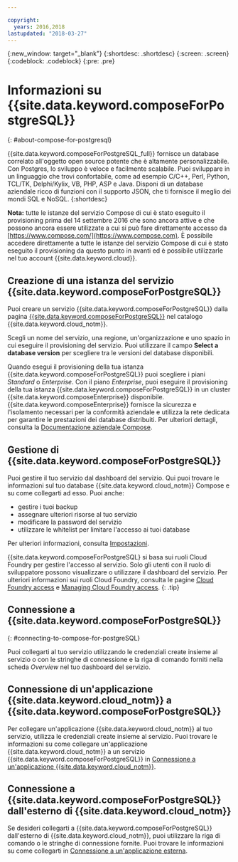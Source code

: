 ```yaml
---

copyright:
  years: 2016,2018
lastupdated: "2018-03-27"
---
```


{:new_window: target="_blank"}
{:shortdesc: .shortdesc}
{:screen: .screen}
{:codeblock: .codeblock}
{:pre: .pre}

# Informazioni su {{site.data.keyword.composeForPostgreSQL}}
{: #about-compose-for-postgresql}

{{site.data.keyword.composeForPostgreSQL_full}} fornisce un database correlato all'oggetto open source potente che è altamente personalizzabile. Con Postgres, lo sviluppo è veloce e facilmente scalabile. Puoi sviluppare in un linguaggio che trovi confortabile, come ad esempio C/C++, Perl, Python, TCL/TK, Delphi/Kylix, VB, PHP, ASP e Java. Disponi di un database aziendale ricco di funzioni con il supporto JSON, che ti fornisce il meglio dei mondi SQL e NoSQL.
{:shortdesc}

**Nota:** tutte le istanze del servizio Compose di cui è stato eseguito il provisioning prima del 14 settembre 2016 che sono ancora attive e che possono ancora essere utilizzate a cui si può fare direttamente accesso da [https://www.compose.com/](https://www.compose.com). È possibile accedere direttamente a tutte le istanze del servizio Compose di cui è stato eseguito il provisioning da questo punto in avanti ed è possibile utilizzarle nel tuo account {{site.data.keyword.cloud}}.

## Creazione di una istanza del servizio {{site.data.keyword.composeForPostgreSQL}}

Puoi creare un servizio {{site.data.keyword.composeForPostgreSQL}} dalla pagina [{{site.data.keyword.composeForPostgreSQL}}](https://console.{DomainName}/catalog/services/compose-for-postgresql/) nel catalogo {{site.data.keyword.cloud_notm}}.

Scegli un nome del servizio, una regione, un'organizzazione e uno spazio in cui eseguire il provisioning del servizio. Puoi utilizzare il campo **Select a database version** per scegliere tra le versioni del database disponibili.

Quando esegui il provisioning della tua istanza {{site.data.keyword.composeForPostgreSQL}} puoi scegliere i piani *Standard* o *Enterprise*. Con il piano *Enterprise*, puoi eseguire il provisioning della tua istanza {{site.data.keyword.composeForPostgreSQL}} in un cluster {{site.data.keyword.composeEnterprise}} disponibile. {{site.data.keyword.composeEnterprise}} fornisce la sicurezza e l'isolamento necessari per la conformità aziendale e utilizza la rete dedicata per garantire le prestazioni dei database distribuiti. Per ulteriori dettagli, consulta la [Documentazione aziendale Compose](../ComposeEnterprise/index.html).

## Gestione di {{site.data.keyword.composeForPostgreSQL}}

Puoi gestire il tuo servizio dal dashboard del servizio. Qui puoi trovare le informazioni sul tuo database {{site.data.keyword.cloud_notm}} Compose e su come collegarti ad esso. Puoi anche:
- gestire i tuoi backup
- assegnare ulteriori risorse al tuo servizio
- modificare la password del servizio
- utilizzare le whitelist per limitare l'accesso ai tuoi database 

Per ulteriori informazioni, consulta [Impostazioni](./dashboard-settings.html).

{{site.data.keyword.composeForPostgreSQL} si basa sui ruoli Cloud Foundry per gestire l'accesso al servizio. Solo gli utenti con il ruolo di sviluppatore possono visualizzare o utilizzare il dashboard del servizio. Per ulteriori informazioni sui ruoli Cloud Foundry, consulta le pagine [Cloud Foundry access](https://console.bluemix.net/docs/iam/cfaccess.html#cfaccess) e [Managing Cloud Foundry access](https://console.bluemix.net/docs/iam/mngcf.html#mngcf).
{: .tip}

## Connessione a {{site.data.keyword.composeForPostgreSQL}}
{: #connecting-to-compose-for-postgreSQL}

Puoi collegarti al tuo servizio utilizzando le credenziali create insieme al servizio o con le stringhe di connessione e la riga di comando forniti nella scheda *Overview* nel tuo dashboard del servizio.

## Connessione di un'applicazione {{site.data.keyword.cloud_notm}} a {{site.data.keyword.composeForPostgreSQL}}

Per collegare un'applicazione {{site.data.keyword.cloud_notm}} al tuo servizio, utilizza le credenziali create insieme al servizio. Puoi trovare le informazioni su come collegare un'applicazione {{site.data.keyword.cloud_notm}} a un servizio {{site.data.keyword.composeForPostgreSQL}} in [Connessione a un'applicazione {{site.data.keyword.cloud_notm}}](./connecting-bluemix-app.html).

## Connessione a {{site.data.keyword.composeForPostgreSQL}} dall'esterno di {{site.data.keyword.cloud_notm}}

Se desideri collegarti a {{site.data.keyword.composeForPostgreSQL}} dall'esterno di {{site.data.keyword.cloud_notm}}, puoi utilizzare la riga di comando o le stringhe di connessione fornite. Puoi trovare le informazioni su come collegarti in [Connessione a un'applicazione esterna](./connecting-external.html).
